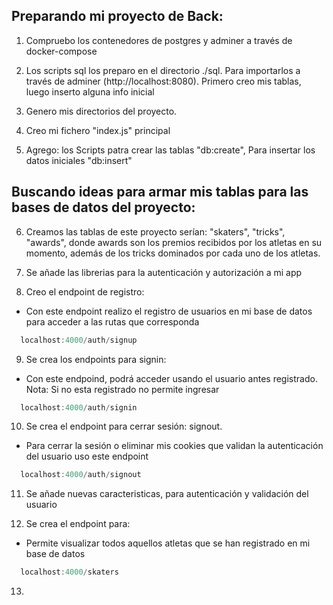 ## Preparando mi proyecto de Back:

1. Compruebo los contenedores de postgres y adminer a través de docker-compose

2. Los scripts sql los preparo en el directorio ./sql. Para importarlos a través de adminer (http://localhost:8080). Primero creo mis tablas, luego inserto alguna info inicial

3. Genero mis directorios del proyecto.

4. Creo mi fichero "index.js" principal

5. Agrego: los Scripts patra crear las tablas "db:create", Para insertar los datos iniciales "db:insert"

## Buscando ideas para armar mis tablas para las bases de datos del proyecto:

6. Creamos las tablas de este proyecto serían: "skaters", "tricks", "awards", donde awards son los premios recibidos por los atletas en su momento, además de los tricks dominados por cada uno de los atletas.

7. Se añade las librerias para la autenticación y autorización a mi app

8. Creo el endpoint de registro:
  - Con este endpoint realizo el registro de usuarios en mi base de datos para acceder a las rutas que corresponda

```js
  localhost:4000/auth/signup
```

9. Se crea los endpoints para signin:
- Con este endpoind, podrá acceder usando el usuario antes registrado. Nota: Si no esta registrado no permite ingresar

```js
  localhost:4000/auth/signin
```

10. Se crea el endpoint para cerrar sesión: signout.
- Para cerrar la sesión o eliminar mis cookies que validan la autenticación del usuario uso este endpoint

```js
  localhost:4000/auth/signout
```

11. Se añade nuevas caracteristicas, para autenticación y validación del usuario

12. Se crea el endpoint para:
- Permite visualizar todos aquellos atletas que se han registrado en mi base de datos

```js
  localhost:4000/skaters
```

13. 